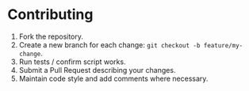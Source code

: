 # Contributing

1. Fork the repository.
2. Create a new branch for each change: `git checkout -b feature/my-change`.
3. Run tests / confirm script works.
4. Submit a Pull Request describing your changes.
5. Maintain code style and add comments where necessary.
